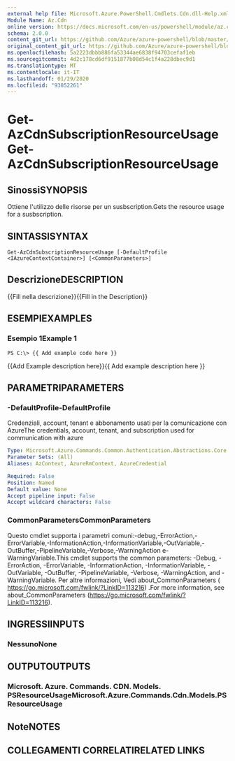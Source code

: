 ```yaml
---
external help file: Microsoft.Azure.PowerShell.Cmdlets.Cdn.dll-Help.xml
Module Name: Az.Cdn
online version: https://docs.microsoft.com/en-us/powershell/module/az.cdn/get-azcdnsubscriptionresourceusage
schema: 2.0.0
content_git_url: https://github.com/Azure/azure-powershell/blob/master/src/Cdn/Cdn/help/Get-AzCdnSubscriptionResourceUsage.md
original_content_git_url: https://github.com/Azure/azure-powershell/blob/master/src/Cdn/Cdn/help/Get-AzCdnSubscriptionResourceUsage.md
ms.openlocfilehash: 5a2223dbbb886fa53344ae6838f94703cefaf1eb
ms.sourcegitcommit: 4d2c178cd6df9151877b08d54c1f4a228dbec9d1
ms.translationtype: MT
ms.contentlocale: it-IT
ms.lasthandoff: 01/29/2020
ms.locfileid: "93852261"
---
```

# <span data-ttu-id="a26c4-101">Get-AzCdnSubscriptionResourceUsage</span><span class="sxs-lookup"><span data-stu-id="a26c4-101">Get-AzCdnSubscriptionResourceUsage</span></span>

## <span data-ttu-id="a26c4-102">Sinossi</span><span class="sxs-lookup"><span data-stu-id="a26c4-102">SYNOPSIS</span></span>
<span data-ttu-id="a26c4-103">Ottiene l'utilizzo delle risorse per un susbscription.</span><span class="sxs-lookup"><span data-stu-id="a26c4-103">Gets the resource usage for a susbscription.</span></span>

## <span data-ttu-id="a26c4-104">SINTASSI</span><span class="sxs-lookup"><span data-stu-id="a26c4-104">SYNTAX</span></span>

```
Get-AzCdnSubscriptionResourceUsage [-DefaultProfile <IAzureContextContainer>] [<CommonParameters>]
```

## <span data-ttu-id="a26c4-105">Descrizione</span><span class="sxs-lookup"><span data-stu-id="a26c4-105">DESCRIPTION</span></span>
<span data-ttu-id="a26c4-106">{{Fill nella descrizione}}</span><span class="sxs-lookup"><span data-stu-id="a26c4-106">{{Fill in the Description}}</span></span>

## <span data-ttu-id="a26c4-107">ESEMPI</span><span class="sxs-lookup"><span data-stu-id="a26c4-107">EXAMPLES</span></span>

### <span data-ttu-id="a26c4-108">Esempio 1</span><span class="sxs-lookup"><span data-stu-id="a26c4-108">Example 1</span></span>
```
PS C:\> {{ Add example code here }}
```

<span data-ttu-id="a26c4-109">{{Add Example description here}}</span><span class="sxs-lookup"><span data-stu-id="a26c4-109">{{ Add example description here }}</span></span>

## <span data-ttu-id="a26c4-110">PARAMETRI</span><span class="sxs-lookup"><span data-stu-id="a26c4-110">PARAMETERS</span></span>

### <span data-ttu-id="a26c4-111">-DefaultProfile</span><span class="sxs-lookup"><span data-stu-id="a26c4-111">-DefaultProfile</span></span>
<span data-ttu-id="a26c4-112">Credenziali, account, tenant e abbonamento usati per la comunicazione con Azure</span><span class="sxs-lookup"><span data-stu-id="a26c4-112">The credentials, account, tenant, and subscription used for communication with azure</span></span>

```yaml
Type: Microsoft.Azure.Commands.Common.Authentication.Abstractions.Core.IAzureContextContainer
Parameter Sets: (All)
Aliases: AzContext, AzureRmContext, AzureCredential

Required: False
Position: Named
Default value: None
Accept pipeline input: False
Accept wildcard characters: False
```

### <span data-ttu-id="a26c4-113">CommonParameters</span><span class="sxs-lookup"><span data-stu-id="a26c4-113">CommonParameters</span></span>
<span data-ttu-id="a26c4-114">Questo cmdlet supporta i parametri comuni:-debug,-ErrorAction,-ErrorVariable,-InformationAction,-InformationVariable,-OutVariable,-OutBuffer,-PipelineVariable,-Verbose,-WarningAction e-WarningVariable.</span><span class="sxs-lookup"><span data-stu-id="a26c4-114">This cmdlet supports the common parameters: -Debug, -ErrorAction, -ErrorVariable, -InformationAction, -InformationVariable, -OutVariable, -OutBuffer, -PipelineVariable, -Verbose, -WarningAction, and -WarningVariable.</span></span> <span data-ttu-id="a26c4-115">Per altre informazioni, Vedi about_CommonParameters ( https://go.microsoft.com/fwlink/?LinkID=113216) .</span><span class="sxs-lookup"><span data-stu-id="a26c4-115">For more information, see about_CommonParameters (https://go.microsoft.com/fwlink/?LinkID=113216).</span></span>

## <span data-ttu-id="a26c4-116">INGRESSI</span><span class="sxs-lookup"><span data-stu-id="a26c4-116">INPUTS</span></span>

### <span data-ttu-id="a26c4-117">Nessuno</span><span class="sxs-lookup"><span data-stu-id="a26c4-117">None</span></span>

## <span data-ttu-id="a26c4-118">OUTPUT</span><span class="sxs-lookup"><span data-stu-id="a26c4-118">OUTPUTS</span></span>

### <span data-ttu-id="a26c4-119">Microsoft. Azure. Commands. CDN. Models. PSResourceUsage</span><span class="sxs-lookup"><span data-stu-id="a26c4-119">Microsoft.Azure.Commands.Cdn.Models.PSResourceUsage</span></span>

## <span data-ttu-id="a26c4-120">Note</span><span class="sxs-lookup"><span data-stu-id="a26c4-120">NOTES</span></span>

## <span data-ttu-id="a26c4-121">COLLEGAMENTI CORRELATI</span><span class="sxs-lookup"><span data-stu-id="a26c4-121">RELATED LINKS</span></span>
